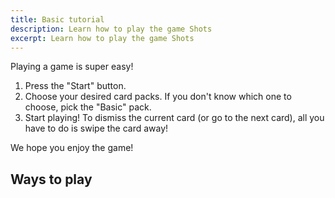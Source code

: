 ```yaml
---
title: Basic tutorial
description: Learn how to play the game Shots
excerpt: Learn how to play the game Shots
---
```


Playing a game is super easy!

1. Press the "Start" button.
2. Choose your desired card packs. If you don't know which one to choose, pick the "Basic" pack.
3. Start playing! To dismiss the current card (or go to the next card), all you have to do is swipe the card away!

We hope you enjoy the game!

## Ways to play